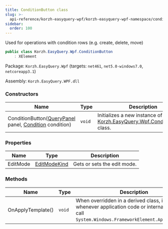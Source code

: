 ```yaml
---
title: ConditionButton class
slug: >-
  api-reference/korzh-easyquery-wpf/korzh-easyquery-wpf-namespace/conditionbutton-class
sidebar:
  order: 100
---
```


Used for operations with condition rows (e.g. create, delete, move)
```csharp
public class Korzh.EasyQuery.Wpf.ConditionButton
    : XElement

```
Package: `Korzh.EasyQuery.Wpf` (targets: `net461`, `net5.0-windows7.0`, `netcoreapp3.1`)

Assembly: `Korzh.EasyQuery.WPF.dll`

### Constructors

| Name | Type | Description | 
| --- | --- | --- | 
| ConditionButton([QueryPanel](///easyquery/docs/api-reference/korzh-easyquery-wpf/korzh-easyquery-wpf-namespace/querypanel-class) panel, [Condition](///easyquery/docs/api-reference/korzh-easyquery/korzh-easyquery-namespace/condition-class) condition) | `void` | Initializes a new instance of the [Korzh.EasyQuery.Wpf.ConditionButton](///easyquery/docs/api-reference/korzh-easyquery-wpf/korzh-easyquery-wpf-namespace/conditionbutton-class) class. | 


### Properties

| Name | Type | Description | 
| --- | --- | --- | 
| EditMode | [EditModeKind](///easyquery/docs/api-reference/korzh-easyquery-wpf/korzh-easyquery-wpf-namespace/editmodekind-enum) | Gets or sets the edit mode. | 


### Methods

| Name | Type | Description | 
| --- | --- | --- | 
| OnApplyTemplate() | `void` | When overridden in a derived class, is invoked whenever application code or internal processes call `System.Windows.FrameworkElement.ApplyTemplate`. |
